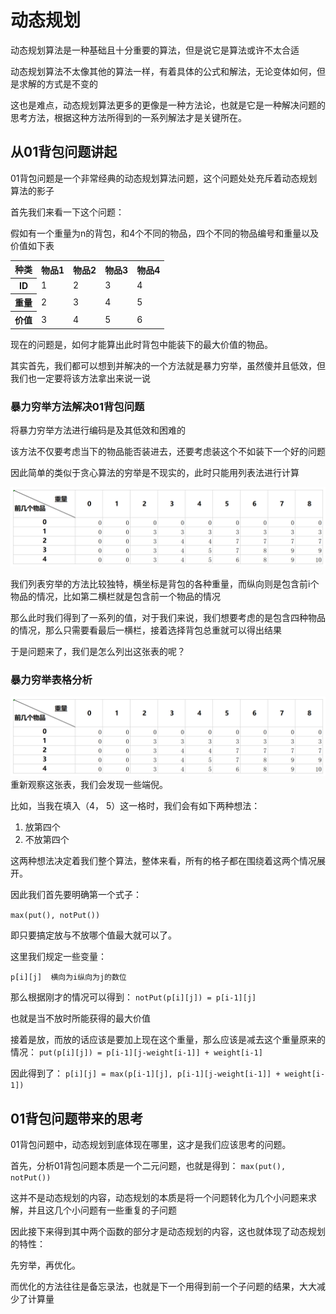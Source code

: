 # 动态规划
动态规划算法是一种基础且十分重要的算法，但是说它是算法或许不太合适

动态规划算法不太像其他的算法一样，有着具体的公式和解法，无论变体如何，但是求解的方式是不变的

这也是难点，动态规划算法更多的更像是一种方法论，也就是它是一种解决问题的思考方法，根据这种方法所得到的一系列解法才是关键所在。

## 从01背包问题讲起
01背包问题是一个非常经典的动态规划算法问题，这个问题处处充斥着动态规划算法的影子

首先我们来看一下这个问题：

假如有一个重量为n的背包，和4个不同的物品，四个不同的物品编号和重量以及价值如下表

<table>
    <th>种类</th>
    <th>物品1</th>
    <th>物品2</th>
    <th>物品3</th>
    <th>物品4</th>
    <tr>
<th>ID</th>
<td>1</td>
<td>2</td>
<td>3</td>
<td>4</td>
    </tr>
    <tr>
<th>重量</th>
<td>2</td>
<td>3</td>
<td>4</td>
<td>5</td>
    </tr>
    <tr>
<th>价值</th>
<td>3</td>
<td>4</td>
<td>5</td>
<td>6</td>
    </tr> 
</table>

现在的问题是，如何才能算出此时背包中能装下的最大价值的物品。

其实首先，我们都可以想到并解决的一个方法就是暴力穷举，虽然傻并且低效，但我们也一定要将该方法拿出来说一说

### 暴力穷举方法解决01背包问题
将暴力穷举方法进行编码是及其低效和困难的

该方法不仅要考虑当下的物品能否装进去，还要考虑装这个不如装下一个好的问题

因此简单的类似于贪心算法的穷举是不现实的，此时只能用列表法进行计算

<img src="./pic1.png" alt="暴力穷举" />

我们列表穷举的方法比较独特，横坐标是背包的各种重量，而纵向则是包含前i个物品的情况，比如第二横栏就是包含前一个物品的情况

那么此时我们得到了一系列的值，对于我们来说，我们想要考虑的是包含四种物品的情况，那么只需要看最后一横栏，接着选择背包总重就可以得出结果

于是问题来了，我们是怎么列出这张表的呢？

### 暴力穷举表格分析
<img src="./pic1.png" alt="暴力穷举" />
重新观察这张表，我们会发现一些端倪。

比如，当我在填入（4， 5）这一格时，我们会有如下两种想法：

1. 放第四个
2. 不放第四个

这两种想法决定着我们整个算法，整体来看，所有的格子都在围绕着这两个情况展开。

因此我们首先要明确第一个式子：

`max(put(), notPut())`

即只要搞定放与不放哪个值最大就可以了。

这里我们规定一些变量：

```
p[i][j]  横向为i纵向为j的数位
```

那么根据刚才的情况可以得到：
`notPut(p[i][j]) = p[i-1][j]`

也就是当不放时所能获得的最大价值

接着是放，而放的话应该是要加上现在这个重量，那么应该是减去这个重量原来的情况：
`put(p[i][j]) = p[i-1][j-weight[i-1]] + weight[i-1]`

因此得到了：
`p[i][j] = max(p[i-1][j], p[i-1][j-weight[i-1]] + weight[i-1])`

## 01背包问题带来的思考
01背包问题中，动态规划到底体现在哪里，这才是我们应该思考的问题。

首先，分析01背包问题本质是一个二元问题，也就是得到：
`max(put(), notPut())`

这并不是动态规划的内容，动态规划的本质是将一个问题转化为几个小问题来求解，并且这几个小问题有一些重复的子问题

因此接下来得到其中两个函数的部分才是动态规划的内容，这也就体现了动态规划的特性：

先穷举，再优化。

而优化的方法往往是备忘录法，也就是下一个用得到前一个子问题的结果，大大减少了计算量